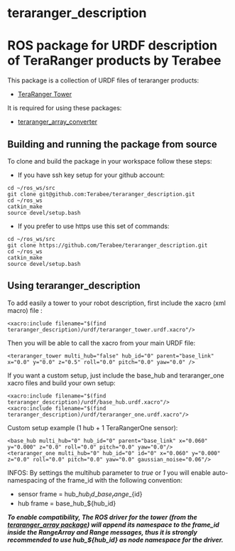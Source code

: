 # teraranger_description
# ROS package for URDF description of TeraRanger products by Terabee

This package is a collection of URDF files of teraranger products:
* [TeraRanger Tower](http://www.teraranger.com/teraranger-tower/)

It is required for using these packages:
* [teraranger_array_converter](https://github.com/Terabee/teraranger_array_converter)

## Building and running the package from source

To clone and build the package in your workspace follow these steps:

* If you have ssh key setup for your github account:

```
cd ~/ros_ws/src
git clone git@github.com:Terabee/teraranger_description.git
cd ~/ros_ws
catkin_make
source devel/setup.bash
```

* If you prefer to use https use this set of commands:

```
cd ~/ros_ws/src
git clone https://github.com/Terabee/teraranger_description.git
cd ~/ros_ws
catkin_make
source devel/setup.bash
```

## Using teraranger_description

To add easily a tower to your robot description, first include the xacro (xml macro) file :
```
<xacro:include filename="$(find teraranger_description)/urdf/teraranger_tower.urdf.xacro"/>
```
Then you will be able to call the xacro from your main URDF file:
```
<teraranger_tower multi_hub="false" hub_id="0" parent="base_link" x="0.0" y="0.0" z="0.5" roll="0.0" pitch="0.0" yaw="0.0" />
```
 
If you want a custom setup, just include the base_hub and teraranger_one xacro files and build your own setup:
```
<xacro:include filename="$(find teraranger_description)/urdf/base_hub.urdf.xacro"/>
<xacro:include filename="$(find teraranger_description)/urdf/teraranger_one.urdf.xacro"/>
```
Custom setup example (1 hub + 1 TeraRangerOne sensor):

```
<base_hub multi_hub="0" hub_id="0" parent="base_link" x="0.060" y="0.000" z="0.0" roll="0.0" pitch="0.0" yaw="0.0"/>
<teraranger_one multi_hub="0" hub_id="0" id="0" x="0.060" y="0.000" z="0.0" roll="0.0" pitch="0.0" yaw="0.0" gaussian_noise="0.06"/>
```
INFOS: By settings the multihub parameter to _true_ or _1_ you will enable auto-namespacing of the frame_id with the following convention:
* sensor frame = hub\_${hub_id}\_base_range\_${id}
* hub frame = base\_hub\_${hub_id}

___To enable compatibility, The ROS driver for the tower (from the [teraranger\_array package](https://github.com/Terabee/teraranger_array)) will append its namespace to the frame_id inside the RangeArray and Range messages, thus it is strongly recommended to use hub\_${hub_id} as node namespace for the driver.___


